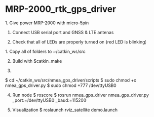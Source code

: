 # MRP-2000_rtk_gps_driver

<Hardware Setting>
1. Give power MRP-2000 with micro-5pin

1. Connect USB serial port and GNSS & LTE antenas

2. Check that all of LEDs are properly turned on (red LED is blinking)

<Ros Setting>
1. Copy all of folders to ~/catkin_ws/src

2. Build with $catkin_make

3. 
$ cd ~/catkin_ws/src/nmea_gps_driver/scripts
$ sudo chmod +x nmea_gps_driver.py
$ sudo chmod +777 /dev/ttyUSB0

4. Run node
$ roscore
$ rosrun nmea_gps_driver nmea_gps_driver.py _port:=/dev/ttyUSB0 _baud:=115200

5. Visualization
$ roslaunch rviz_satellite demo.launch
